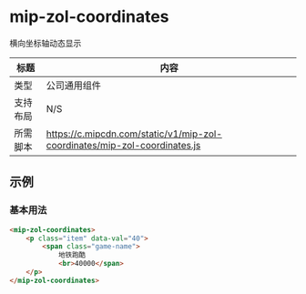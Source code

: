 # mip-zol-coordinates

横向坐标轴动态显示

标题|内容
----|----
类型|公司通用组件
支持布局|N/S
所需脚本|https://c.mipcdn.com/static/v1/mip-zol-coordinates/mip-zol-coordinates.js

## 示例

### 基本用法
```html
<mip-zol-coordinates>
    <p class="item" data-val="40">
        <span class="game-name">
            地铁跑酷
            <br>40000</span>
    </p>
</mip-zol-coordinates>
```
